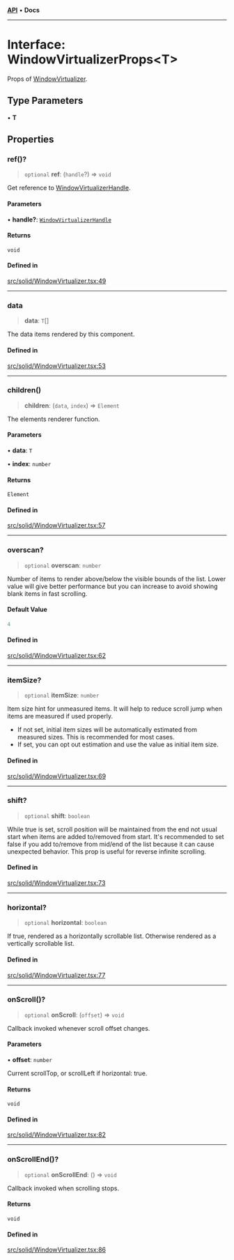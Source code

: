 [**API**](../../API.md) • **Docs**

***

# Interface: WindowVirtualizerProps\<T\>

Props of [WindowVirtualizer](../functions/WindowVirtualizer.md).

## Type Parameters

• **T**

## Properties

### ref()?

> `optional` **ref**: (`handle`?) => `void`

Get reference to [WindowVirtualizerHandle](WindowVirtualizerHandle.md).

#### Parameters

• **handle?**: [`WindowVirtualizerHandle`](WindowVirtualizerHandle.md)

#### Returns

`void`

#### Defined in

[src/solid/WindowVirtualizer.tsx:49](https://github.com/inokawa/virtua/blob/7b801f16c7f1cf5eb033801b816966faaa8a6b18/src/solid/WindowVirtualizer.tsx#L49)

***

### data

> **data**: `T`[]

The data items rendered by this component.

#### Defined in

[src/solid/WindowVirtualizer.tsx:53](https://github.com/inokawa/virtua/blob/7b801f16c7f1cf5eb033801b816966faaa8a6b18/src/solid/WindowVirtualizer.tsx#L53)

***

### children()

> **children**: (`data`, `index`) => `Element`

The elements renderer function.

#### Parameters

• **data**: `T`

• **index**: `number`

#### Returns

`Element`

#### Defined in

[src/solid/WindowVirtualizer.tsx:57](https://github.com/inokawa/virtua/blob/7b801f16c7f1cf5eb033801b816966faaa8a6b18/src/solid/WindowVirtualizer.tsx#L57)

***

### overscan?

> `optional` **overscan**: `number`

Number of items to render above/below the visible bounds of the list. Lower value will give better performance but you can increase to avoid showing blank items in fast scrolling.

#### Default Value

```ts
4
```

#### Defined in

[src/solid/WindowVirtualizer.tsx:62](https://github.com/inokawa/virtua/blob/7b801f16c7f1cf5eb033801b816966faaa8a6b18/src/solid/WindowVirtualizer.tsx#L62)

***

### itemSize?

> `optional` **itemSize**: `number`

Item size hint for unmeasured items. It will help to reduce scroll jump when items are measured if used properly.

- If not set, initial item sizes will be automatically estimated from measured sizes. This is recommended for most cases.
- If set, you can opt out estimation and use the value as initial item size.

#### Defined in

[src/solid/WindowVirtualizer.tsx:69](https://github.com/inokawa/virtua/blob/7b801f16c7f1cf5eb033801b816966faaa8a6b18/src/solid/WindowVirtualizer.tsx#L69)

***

### shift?

> `optional` **shift**: `boolean`

While true is set, scroll position will be maintained from the end not usual start when items are added to/removed from start. It's recommended to set false if you add to/remove from mid/end of the list because it can cause unexpected behavior. This prop is useful for reverse infinite scrolling.

#### Defined in

[src/solid/WindowVirtualizer.tsx:73](https://github.com/inokawa/virtua/blob/7b801f16c7f1cf5eb033801b816966faaa8a6b18/src/solid/WindowVirtualizer.tsx#L73)

***

### horizontal?

> `optional` **horizontal**: `boolean`

If true, rendered as a horizontally scrollable list. Otherwise rendered as a vertically scrollable list.

#### Defined in

[src/solid/WindowVirtualizer.tsx:77](https://github.com/inokawa/virtua/blob/7b801f16c7f1cf5eb033801b816966faaa8a6b18/src/solid/WindowVirtualizer.tsx#L77)

***

### onScroll()?

> `optional` **onScroll**: (`offset`) => `void`

Callback invoked whenever scroll offset changes.

#### Parameters

• **offset**: `number`

Current scrollTop, or scrollLeft if horizontal: true.

#### Returns

`void`

#### Defined in

[src/solid/WindowVirtualizer.tsx:82](https://github.com/inokawa/virtua/blob/7b801f16c7f1cf5eb033801b816966faaa8a6b18/src/solid/WindowVirtualizer.tsx#L82)

***

### onScrollEnd()?

> `optional` **onScrollEnd**: () => `void`

Callback invoked when scrolling stops.

#### Returns

`void`

#### Defined in

[src/solid/WindowVirtualizer.tsx:86](https://github.com/inokawa/virtua/blob/7b801f16c7f1cf5eb033801b816966faaa8a6b18/src/solid/WindowVirtualizer.tsx#L86)
